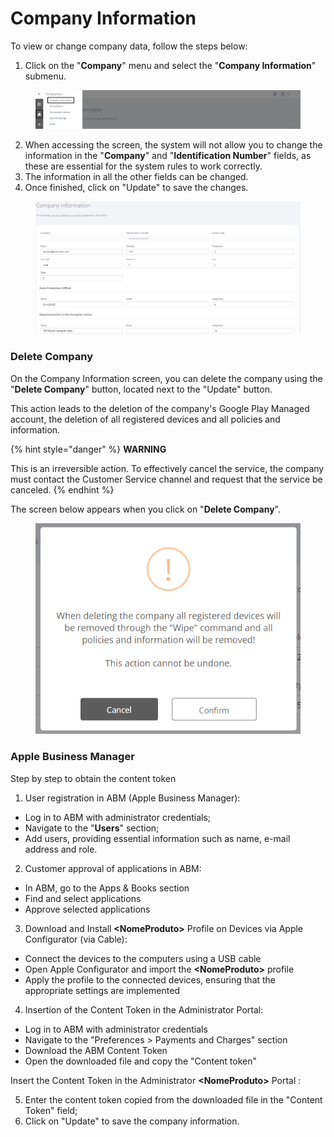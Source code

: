# Company Information

To view or change company data, follow the steps below:

1. Click on the "**Company**" menu and select the "**Company Information**" submenu.

<figure><img src="../../../.gitbook/assets/Captura de tela 2024-02-14 150836.png" alt=""><figcaption></figcaption></figure>

2. When accessing the screen, the system will not allow you to change the information in the "**Company**" and "**Identification Number**" fields, as these are essential for the system rules to work correctly.
3. The information in all the other fields can be changed.
4. Once finished, click on "Update" to save the changes.

<figure><img src="../../../.gitbook/assets/image (6).png" alt=""><figcaption></figcaption></figure>

### Delete Company <a href="#id-2grqrue" id="id-2grqrue"></a>

On the Company Information screen, you can delete the company using the "**Delete Company**" button, located next to the "Update" button.&#x20;

This action leads to the deletion of the company's Google Play Managed account, the deletion of all registered devices and all policies and information.

{% hint style="danger" %}
**WARNING**

This is an irreversible action. To effectively cancel the service, the company must contact the Customer Service channel and request that the service be canceled.
{% endhint %}

The screen below appears when you click on "**Delete Company**".

<figure><img src="../../../.gitbook/assets/image (184).png" alt=""><figcaption></figcaption></figure>

### Apple Business Manager <a href="#id-2grqrue" id="id-2grqrue"></a>

Step by step to obtain the content token

1. User registration in ABM (Apple Business Manager):&#x20;

* Log in to ABM with administrator credentials;
* Navigate to the "**Users**" section;
* Add users, providing essential information such as name, e-mail address and role.

2. Customer approval of applications in ABM:&#x20;

* In ABM, go to the Apps & Books section
* Find and select applications
* Approve selected applications

3. Download and Install **\<NomeProduto>** Profile on Devices via Apple Configurator (via Cable):&#x20;

* Connect the devices to the computers using a USB cable
* Open Apple Configurator and import the **\<NomeProduto>** profile&#x20;
* Apply the profile to the connected devices, ensuring that the appropriate settings are implemented

4. Insertion of the Content Token in the Administrator Portal:

* Log in to ABM with administrator credentials
* Navigate to the "Preferences > Payments and Charges" section
* Download the ABM Content Token
* Open the downloaded file and copy the "Content token"

Insert the Content Token in the Administrator **\<NomeProduto>** Portal :

5. Enter the content token copied from the downloaded file in the "Content Token" field;
6. Click on "Update" to save the company information.
